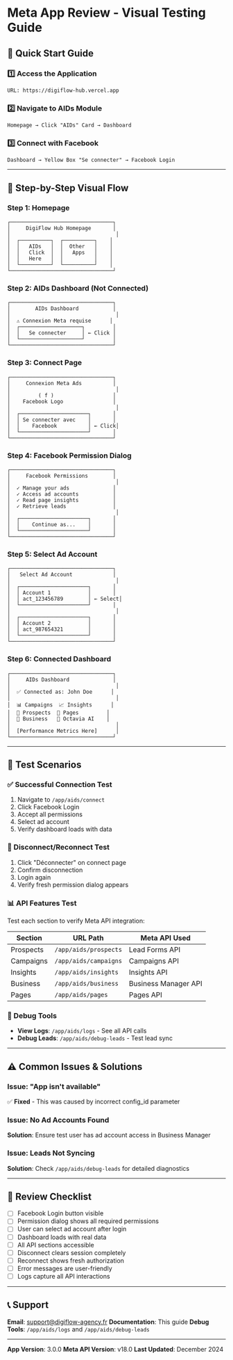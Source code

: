 # Meta App Review - Visual Testing Guide

## 🚀 Quick Start Guide

### 1️⃣ Access the Application
```
URL: https://digiflow-hub.vercel.app
```

### 2️⃣ Navigate to AIDs Module
```
Homepage → Click "AIDs" Card → Dashboard
```

### 3️⃣ Connect with Facebook
```
Dashboard → Yellow Box "Se connecter" → Facebook Login
```

---

## 📱 Step-by-Step Visual Flow

### Step 1: Homepage
```
┌─────────────────────────────────┐
│     DigiFlow Hub Homepage       │
│                                  │
│  ┌──────────┐  ┌──────────┐    │
│  │   AIDs   │  │  Other   │    │
│  │   Click  │  │   Apps   │    │
│  │   Here   │  │          │    │
│  └──────────┘  └──────────┘    │
└─────────────────────────────────┘
```

### Step 2: AIDs Dashboard (Not Connected)
```
┌─────────────────────────────────┐
│        AIDs Dashboard           │
│                                  │
│  ⚠️ Connexion Meta requise      │
│  ┌────────────────────┐         │
│  │   Se connecter     │ ← Click │
│  └────────────────────┘         │
└─────────────────────────────────┘
```

### Step 3: Connect Page
```
┌─────────────────────────────────┐
│     Connexion Meta Ads          │
│                                  │
│         ( f )                   │
│    Facebook Logo                │
│                                  │
│  ┌──────────────────────┐       │
│  │ Se connecter avec    │       │
│  │    Facebook          │ ← Click│
│  └──────────────────────┘       │
└─────────────────────────────────┘
```

### Step 4: Facebook Permission Dialog
```
┌─────────────────────────────────┐
│     Facebook Permissions        │
│                                  │
│  ✓ Manage your ads              │
│  ✓ Access ad accounts           │
│  ✓ Read page insights           │
│  ✓ Retrieve leads               │
│                                  │
│  ┌──────────────────────┐       │
│  │    Continue as...    │       │
│  └──────────────────────┘       │
└─────────────────────────────────┘
```

### Step 5: Select Ad Account
```
┌─────────────────────────────────┐
│   Select Ad Account             │
│                                  │
│  ┌──────────────────────┐       │
│  │ Account 1            │       │
│  │ act_123456789        │ ← Select│
│  └──────────────────────┘       │
│                                  │
│  ┌──────────────────────┐       │
│  │ Account 2            │       │
│  │ act_987654321        │       │
│  └──────────────────────┘       │
└─────────────────────────────────┘
```

### Step 6: Connected Dashboard
```
┌─────────────────────────────────┐
│     AIDs Dashboard              │
│                                  │
│  ✅ Connected as: John Doe      │
│                                  │
│  📊 Campaigns  📈 Insights      │
│  👥 Prospects  📄 Pages         │
│  💼 Business   🤖 Octavia AI    │
│                                  │
│  [Performance Metrics Here]      │
└─────────────────────────────────┘
```

---

## 🧪 Test Scenarios

### ✅ Successful Connection Test
1. Navigate to `/app/aids/connect`
2. Click Facebook Login
3. Accept all permissions
4. Select ad account
5. Verify dashboard loads with data

### 🔄 Disconnect/Reconnect Test
1. Click "Déconnecter" on connect page
2. Confirm disconnection
3. Login again
4. Verify fresh permission dialog appears

### 📊 API Features Test
Test each section to verify Meta API integration:

| Section | URL Path | Meta API Used |
|---------|----------|---------------|
| Prospects | `/app/aids/prospects` | Lead Forms API |
| Campaigns | `/app/aids/campaigns` | Campaigns API |
| Insights | `/app/aids/insights` | Insights API |
| Business | `/app/aids/business` | Business Manager API |
| Pages | `/app/aids/pages` | Pages API |

### 🐛 Debug Tools
- **View Logs**: `/app/aids/logs` - See all API calls
- **Debug Leads**: `/app/aids/debug-leads` - Test lead sync

---

## ⚠️ Common Issues & Solutions

### Issue: "App isn't available"
✅ **Fixed** - This was caused by incorrect config_id parameter

### Issue: No Ad Accounts Found
**Solution**: Ensure test user has ad account access in Business Manager

### Issue: Leads Not Syncing
**Solution**: Check `/app/aids/debug-leads` for detailed diagnostics

---

## 📝 Review Checklist

- [ ] Facebook Login button visible
- [ ] Permission dialog shows all required permissions
- [ ] User can select ad account after login
- [ ] Dashboard loads with real data
- [ ] All API sections accessible
- [ ] Disconnect clears session completely
- [ ] Reconnect shows fresh authorization
- [ ] Error messages are user-friendly
- [ ] Logs capture all API interactions

---

## 📞 Support

**Email**: support@digiflow-agency.fr
**Documentation**: This guide
**Debug Tools**: `/app/aids/logs` and `/app/aids/debug-leads`

---

**App Version**: 3.0.0
**Meta API Version**: v18.0
**Last Updated**: December 2024